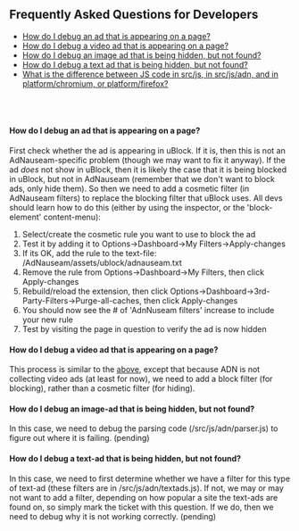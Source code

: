 ## Frequently Asked Questions for Developers

* [How do I debug an ad that is appearing on a page?](#how-do-i-debug-an-ad-that-is-appearing-on-a-page)
* [How do I debug a video ad that is appearing on a page?](#how-do-i-debug-a-video-ad-that-is-appearing-on-a-page)
* [How do I debug an image ad that is being hidden, but not found?](#how-do-i-debug-an-image-ad-that-is-being-hidden-but-not-found)
* [How do I debug a text ad that is being hidden, but not found?](#how-do-i-debug-a-text-ad-that-is-being-hidden-but-not-found)
* [What is the difference between JS code in src/js, in src/js/adn, and in platform/chromium, or platform/firefox?]()

&nbsp;     
&nbsp;    

#### How do I debug an ad that is appearing on a page?

First check whether the ad is appearing in uBlock. If it is, then this is not an AdNauseam-specific problem (though we may want to fix it anyway). If the ad _does_ not show in uBlock, then it is likely the case that it is being blocked in uBlock, but not in AdNauseam (remember that we don't want to block ads, only hide them). So then we need to add a cosmetic filter (in AdNauseam filters) to replace the blocking filter that uBlock uses. All devs should learn how to do this (either by using the inspector, or the 'block-element' content-menu):

1.  Select/create the cosmetic rule you want to use to block the ad
1.  Test it by adding it to Options->Dashboard->My Filters->Apply-changes
1.  If its OK, add the rule to the text-file: /AdNauseam/assets/ublock/adnauseam.txt
1.  Remove the rule from Options->Dashboard->My Filters, then click Apply-changes
1.  Rebuild/reload the extension, then click Options->Dashboard->3rd-Party-Filters->Purge-all-caches, then click Apply-changes 
1.  You should now see the # of 'AdnNuseam filters' increase to include your new rule
1.  Test by visiting the page in question to verify the ad is now hidden

#### How do I debug a video ad that is appearing on a page?

This process is similar to the [above](#how-do-i-debug-an-ad-that-is-appearing-on-a-page), except that because ADN is not collecting video ads (at least for now), we need to add a block filter (for blocking), rather than a cosmetic filter (for hiding).

#### How do I debug an image-ad that is being hidden, but not found?

In this case, we need to debug the parsing code (/src/js/adn/parser.js) to figure out where it is failing. (pending)

#### How do I debug a text-ad that is being hidden, but not found?

In this case, we need to first determine whether we have a filter for this type of text-ad (these filters are in /src/js/adn/textads.js). If not, we may or may not want to add a filter, depending on how popular a site the text-ads are found on, so simply mark the ticket with this question. If we do, then we need to debug why it is not working correctly. (pending)

